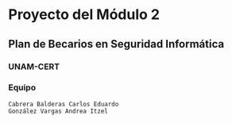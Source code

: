 # Proyecto del Módulo 2
## Plan de Becarios en Seguridad Informática
### UNAM-CERT

### Equipo

```
Cabrera Balderas Carlos Eduardo
González Vargas Andrea Itzel
```

